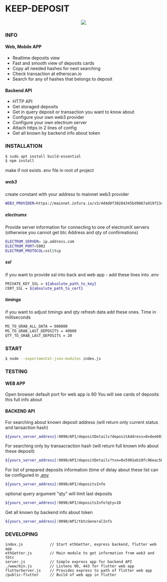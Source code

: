 # KEEP-DEPOSIT

<p align="center">
	<a href="https://keep-deposit.com" rel="keep-deposit.com">
  	<img src="https://i.ibb.co/0GpR26h/github.png "keep-deposit.com">
	</a>
</p>

### INFO
#### Web, Mobile APP 
* Realtime deposits view
* Fast and smooth view of deposits cards
* Copy all needed hashes for next searching
* Check transaction at etherscan.io
* Search for any of hashes that belongs to deposit

#### Backend API
* HTTP API
* Get storaged deposits
* Get in query deposit or transaction you want to know about
* Configure your own web3 provider
* Configure your own electrum server
* Attach https in 2 lines of config
* Get all known by backend info about token



### INSTALLATION
```sh
$ sudo apt install build-essential
$ npm install
```

make if not exists .env file in root of project
##### web3
create constant with your address to mainnet web3 provider
``` sh
WEB3_PROVIDER=https://mainnet.infura.io/v3/4d4d0f30284345bd9867a919f23c2723
```
##### electrumx
Provide server information for connecting to one of electrumX servers (otherwise you cannot get btc Address and qty of confirmations)
```sh
ELECTRUM_SERVER= ip.address.com
ELECTRUM_PORT=5002
ELECTRUM_PROTOCOL=ssl|tcp
```

##### ssl
if you want to provide ssl into back and web app - add these lines into .env
``` sh
PRIVATE_KEY_SSL = ${absolute_path_to_key}
CERT_SSL = ${absolute_path_to_cert}
```
##### timings
if you want to adjust timings and qty refresh data add these ones. Time in milliseconds
```sh
MS_TO_GRAB_ALL_DATA = 600000
MS_TO_GRAB_LAST_DEPOSITS = 40000
QTY_TO_GRAB_LAST_DEPOSITS = 20
```

### START
``` sh
$ node --experimental-json-modules index.js
```

### TESTING
#### WEB APP
Open browser
default port for web app is 90
You will see cards of deposits this full info about

#### BACKEND API
For searching about known deposit address (will return only current status and tansaction hash)
```sh
${yours_server_address}:9090/API/depositDetails?depositAddress=0xdee603DeE3B638472D7AF560Ea5e076F2ba6583F
```
For searching only by transacraction hash (will return full known info about these deposit)
```sh
${yours_server_address}:9090/API/depositDetails?txn=0x5901eb10fc96eac584a14036207bd7aa1fe5f1ce426c542eaee942c0105211be
```
For list of prepared deposits information (time of delay about these list can be configured in [.env](#timings)
```sh
${yours_server_address}:9090/API/depositsInfo
```
optional query argument "qty" will limit last deposits
```sh
${yours_server_address}:9090/API/depositsInfo?qty=10
```

Get all known by backend info about token
```sh
${yours_server_address}:9090/API/tbtcGeneralInfo
```
### DEVELOPING

```
index.js            // Start ethGetter, express backend, flutter web app
ethGetter.js        // Main module to get information from web3 and tbtc
server.js           // Simple express app for backend API
./www/bin.js        // Listens 90, 443 for flutter web app
flutterServer.js    // Provides express to path of flutter web app
/public-flutter     // Build of web app in flutter


```